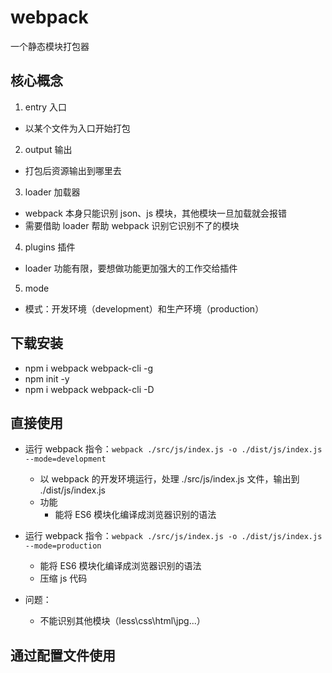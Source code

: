 # webpack

一个静态模块打包器

## 核心概念

1. entry 入口

- 以某个文件为入口开始打包

2. output 输出

- 打包后资源输出到哪里去

3. loader 加载器

- webpack 本身只能识别 json、js 模块，其他模块一旦加载就会报错
- 需要借助 loader 帮助 webpack 识别它识别不了的模块

4. plugins 插件

- loader 功能有限，要想做功能更加强大的工作交给插件

5. mode

- 模式：开发环境（development）和生产环境（production）

## 下载安装

- npm i webpack webpack-cli -g
- npm init -y
- npm i webpack webpack-cli -D

## 直接使用

- 运行 webpack 指令：`webpack ./src/js/index.js -o ./dist/js/index.js --mode=development`
  - 以 webpack 的开发环境运行，处理 ./src/js/index.js 文件，输出到 ./dist/js/index.js
  - 功能
    - 能将 ES6 模块化编译成浏览器识别的语法

- 运行 webpack 指令：`webpack ./src/js/index.js -o ./dist/js/index.js --mode=production`
  - 能将 ES6 模块化编译成浏览器识别的语法
  - 压缩 js 代码

- 问题：
  - 不能识别其他模块（less\css\html\jpg...）

## 通过配置文件使用
